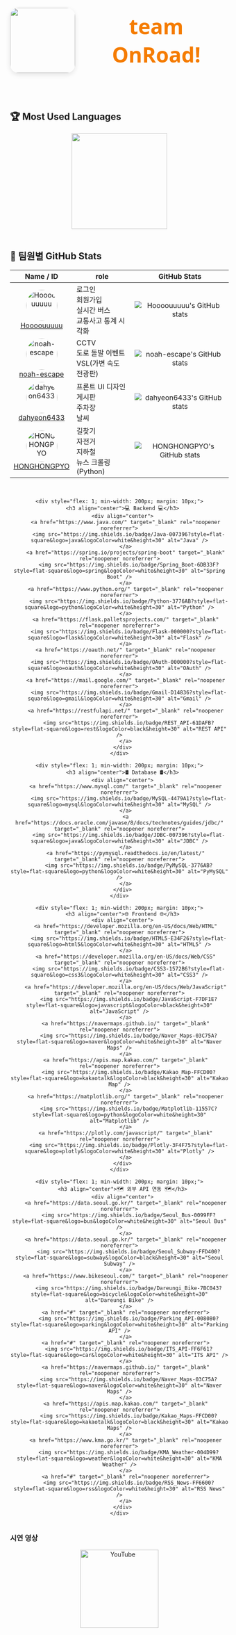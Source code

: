 <div align="center" style="display: flex; align-items: center; justify-content: center; gap: 20px; margin-bottom: 40px;">
  <img src="https://github.com/user-attachments/assets/7985261a-cb22-4b6e-8837-594ff9289a38"" width="150" style="border-radius: 20px; box-shadow: 0 4px 12px rgba(0,0,0,0.1);" />
  <h1 style="font-family: 'Segoe UI', Tahoma, Geneva, Verdana, sans-serif; font-weight: 700; font-size: 3rem; color: #1565c0; margin: 0;">
  <span style="color: #f57c00;">team OnRoad!</span>
  </h1>
</div>
<br/>

## 🏆 Most Used Languages
<div align="center">
  <!-- ex: GitHub readme stats 언어 비율 카드 (옵션) -->
  <img src="https://github-readme-stats.vercel.app/api/top-langs/?username=Hoooouuuuu&repo=trafficRoad&layout=compact&theme=github_dark" height="220"/>
</div>

<br/>

## 👥 팀원별 GitHub Stats

<div align="center">

| Name / ID | role | GitHub Stats |
|-----------|-------------|--------------|
| <div align="center"><img src="https://avatars.githubusercontent.com/u/83055772?v=4&s=72" width="72" height="72" style="border-radius:50%" alt="Hoooouuuuu" /><br><a href="https://github.com/Hoooouuuuu">Hoooouuuuu</a></div> | 로그인<br>회원가입<br>실시간 버스<br>교통사고 통계 시각화 | <div align="center">![Hoooouuuuu's GitHub stats](https://github-readme-stats.vercel.app/api?username=Hoooouuuuu&show_icons=true&theme=github_dark)</div> |
| <div align="center"><img src="https://avatars.githubusercontent.com/u/128485080?v=4&s=72" width="72" height="72" style="border-radius:50%" alt="noah-escape" /><br><a href="https://github.com/noah-escape">noah-escape</a></div> | CCTV<br>도로 돌발 이벤트<br>VSL(가변 속도 전광판) | <div align="center">![noah-escape's GitHub stats](https://github-readme-stats.vercel.app/api?username=noah-escape&show_icons=true&theme=github_dark)</div> |
| <div align="center"><img src="https://avatars.githubusercontent.com/u/110499677?v=4&s=72" width="72" height="72" style="border-radius:50%" alt="dahyeon6433" /><br><a href="https://github.com/dahyeon6433">dahyeon6433</a></div> | 프론트 UI 디자인<br>게시판<br>주차장<br>날씨 | <div align="center">![dahyeon6433's GitHub stats](https://github-readme-stats.vercel.app/api?username=dahyeon6433&show_icons=true&theme=github_dark)</div> |
| <div align="center"><img src="https://avatars.githubusercontent.com/u/126768287?v=4&s=72" width="72" height="72" style="border-radius:50%" alt="HONGHONGPYO" /><br><a href="https://github.com/HONGHONGPYO">HONGHONGPYO</a></div> | 길찾기<br>자전거<br>지하철<br>뉴스 크롤링 (Python) | <div align="center">![HONGHONGPYO's GitHub stats](https://github-readme-stats.vercel.app/api?username=HONGHONGPYO&show_icons=true&theme=github_dark)</div> |
</div>

<br/>

<div align="center">
  <div style="display: flex; justify-content: space-around; flex-wrap: wrap;">

    <div style="flex: 1; min-width: 200px; margin: 10px;">
      <h3 align="center">💻 Backend 💻</h3>
      <div align="center">
        <a href="https://www.java.com/" target="_blank" rel="noopener noreferrer">
          <img src="https://img.shields.io/badge/Java-007396?style=flat-square&logo=java&logoColor=white&height=30" alt="Java" />
        </a>
        <a href="https://spring.io/projects/spring-boot" target="_blank" rel="noopener noreferrer">
          <img src="https://img.shields.io/badge/Spring_Boot-6DB33F?style=flat-square&logo=spring&logoColor=white&height=30" alt="Spring Boot" />
        </a>
        <a href="https://www.python.org/" target="_blank" rel="noopener noreferrer">
          <img src="https://img.shields.io/badge/Python-3776AB?style=flat-square&logo=python&logoColor=white&height=30" alt="Python" />
        </a>
        <a href="https://flask.palletsprojects.com/" target="_blank" rel="noopener noreferrer">
          <img src="https://img.shields.io/badge/Flask-000000?style=flat-square&logo=flask&logoColor=white&height=30" alt="Flask" />
        </a>
        <a href="https://oauth.net/" target="_blank" rel="noopener noreferrer">
          <img src="https://img.shields.io/badge/OAuth-000000?style=flat-square&logo=oauth&logoColor=white&height=30" alt="OAuth" />
        </a>
        <a href="https://mail.google.com/" target="_blank" rel="noopener noreferrer">
          <img src="https://img.shields.io/badge/Gmail-D14836?style=flat-square&logo=gmail&logoColor=white&height=30" alt="Gmail" />
        </a>
        <a href="https://restfulapi.net/" target="_blank" rel="noopener noreferrer">
          <img src="https://img.shields.io/badge/REST_API-61DAFB?style=flat-square&logo=rest&logoColor=black&height=30" alt="REST API" />
        </a>
      </div>
    </div>

    <div style="flex: 1; min-width: 200px; margin: 10px;">
      <h3 align="center">🛢️ Database 🛢️</h3>
      <div align="center">
        <a href="https://www.mysql.com/" target="_blank" rel="noopener noreferrer">
          <img src="https://img.shields.io/badge/MySQL-4479A1?style=flat-square&logo=mysql&logoColor=white&height=30" alt="MySQL" />
        </a>
        <a href="https://docs.oracle.com/javase/8/docs/technotes/guides/jdbc/" target="_blank" rel="noopener noreferrer">
          <img src="https://img.shields.io/badge/JDBC-007396?style=flat-square&logo=java&logoColor=white&height=30" alt="JDBC" />
        </a>
        <a href="https://pymysql.readthedocs.io/en/latest/" target="_blank" rel="noopener noreferrer">
          <img src="https://img.shields.io/badge/PyMySQL-3776AB?style=flat-square&logo=python&logoColor=white&height=30" alt="PyMySQL" />
        </a>
      </div>
    </div>

    <div style="flex: 1; min-width: 200px; margin: 10px;">
      <h3 align="center">🌐 Frontend 🌐</h3>
      <div align="center">
        <a href="https://developer.mozilla.org/en-US/docs/Web/HTML" target="_blank" rel="noopener noreferrer">
          <img src="https://img.shields.io/badge/HTML5-E34F26?style=flat-square&logo=html5&logoColor=white&height=30" alt="HTML5" />
        </a>
        <a href="https://developer.mozilla.org/en-US/docs/Web/CSS" target="_blank" rel="noopener noreferrer">
          <img src="https://img.shields.io/badge/CSS3-1572B6?style=flat-square&logo=css3&logoColor=white&height=30" alt="CSS3" />
        </a>
        <a href="https://developer.mozilla.org/en-US/docs/Web/JavaScript" target="_blank" rel="noopener noreferrer">
          <img src="https://img.shields.io/badge/JavaScript-F7DF1E?style=flat-square&logo=javascript&logoColor=black&height=30" alt="JavaScript" />
        </a>
        <a href="https://navermaps.github.io/" target="_blank" rel="noopener noreferrer">
          <img src="https://img.shields.io/badge/Naver_Maps-03C75A?style=flat-square&logo=naver&logoColor=white&height=30" alt="Naver Maps" />
        </a>
        <a href="https://apis.map.kakao.com/" target="_blank" rel="noopener noreferrer">
          <img src="https://img.shields.io/badge/Kakao_Map-FFCD00?style=flat-square&logo=kakaotalk&logoColor=black&height=30" alt="Kakao Map" />
        </a>
        <a href="https://matplotlib.org/" target="_blank" rel="noopener noreferrer">
          <img src="https://img.shields.io/badge/Matplotlib-11557C?style=flat-square&logo=python&logoColor=white&height=30" alt="Matplotlib" />
        </a>
        <a href="https://plotly.com/javascript/" target="_blank" rel="noopener noreferrer">
          <img src="https://img.shields.io/badge/Plotly-3F4F75?style=flat-square&logo=plotly&logoColor=white&height=30" alt="Plotly" />
        </a>
      </div>
    </div>

    <div style="flex: 1; min-width: 200px; margin: 10px;">
      <h3 align="center">🗺️ 외부 API 연동 🗺️</h3>
      <div align="center">
        <a href="https://data.seoul.go.kr/" target="_blank" rel="noopener noreferrer">
          <img src="https://img.shields.io/badge/Seoul_Bus-0099FF?style=flat-square&logo=bus&logoColor=white&height=30" alt="Seoul Bus" />
        </a>
        <a href="https://data.seoul.go.kr/" target="_blank" rel="noopener noreferrer">
          <img src="https://img.shields.io/badge/Seoul_Subway-FFD400?style=flat-square&logo=subway&logoColor=black&height=30" alt="Seoul Subway" />
        </a>
        <a href="https://www.bikeseoul.com/" target="_blank" rel="noopener noreferrer">
          <img src="https://img.shields.io/badge/Dareungi_Bike-7BC043?style=flat-square&logo=bicycle&logoColor=white&height=30" alt="Dareungi Bike" />
        </a>
        <a href="#" target="_blank" rel="noopener noreferrer">
          <img src="https://img.shields.io/badge/Parking_API-008080?style=flat-square&logo=parking&logoColor=white&height=30" alt="Parking API" />
        </a>
        <a href="#" target="_blank" rel="noopener noreferrer">
          <img src="https://img.shields.io/badge/ITS_API-FF6F61?style=flat-square&logo=car&logoColor=white&height=30" alt="ITS API" />
        </a>
        <a href="https://navermaps.github.io/" target="_blank" rel="noopener noreferrer">
          <img src="https://img.shields.io/badge/Naver_Maps-03C75A?style=flat-square&logo=naver&logoColor=white&height=30" alt="Naver Maps" />
        </a>
        <a href="https://apis.map.kakao.com/" target="_blank" rel="noopener noreferrer">
          <img src="https://img.shields.io/badge/Kakao_Maps-FFCD00?style=flat-square&logo=kakaotalk&logoColor=black&height=30" alt="Kakao Maps" />
        </a>
        <a href="https://www.kma.go.kr/" target="_blank" rel="noopener noreferrer">
          <img src="https://img.shields.io/badge/KMA_Weather-004D99?style=flat-square&logo=weather&logoColor=white&height=30" alt="KMA Weather" />
        </a>
        <a href="#" target="_blank" rel="noopener noreferrer">
          <img src="https://img.shields.io/badge/RSS_News-FF6600?style=flat-square&logo=rss&logoColor=white&height=30" alt="RSS News" />
        </a>
      </div>
    </div>

  </div>
</div>



### 시연 영상

<div align="center">
  <a href="https://youtube.com/YOUR_CHANNEL" target="_blank" rel="noopener noreferrer">
    <img src="https://img.shields.io/badge/YouTube-FF0000?style=flat-square&logo=youtube&logoColor=white" alt="YouTube" width="180" />
  </a>
</div>
